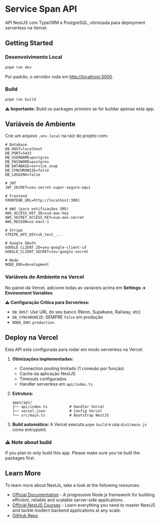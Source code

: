 # Service Span API

API NestJS com TypeORM e PostgreSQL, otimizada para deployment serverless na Vercel.

## Getting Started

### Desenvolvimento Local

```bash
pnpm run dev
```

Por padrão, o servidor roda em [http://localhost:3000](http://localhost:3000).

### Build

```bash
pnpm run build
```

**⚠️ Importante:** Build os packages primeiro se for buildar apenas esta app.

## Variáveis de Ambiente

Crie um arquivo `.env.local` na raiz do projeto com:

```env
# Database
DB_HOST=localhost
DB_PORT=5432
DB_USERNAME=postgres
DB_PASSWORD=postgres
DB_DATABASE=service_snap
DB_SYNCHRONIZE=false
DB_LOGGING=false

# JWT
JWT_SECRET=seu-secret-super-seguro-aqui

# Frontend
FRONTEND_URL=http://localhost:3001

# AWS (para notificações SMS)
AWS_ACCESS_KEY_ID=sua-aws-key
AWS_SECRET_ACCESS_KEY=sua-aws-secret
AWS_REGION=us-east-1

# Stripe
STRIPE_API_KEY=sk_test_...

# Google OAuth
GOOGLE_CLIENT_ID=seu-google-client-id
GOOGLE_CLIENT_SECRET=seu-google-secret

# Node
NODE_ENV=development
```

### Variáveis de Ambiente na Vercel

No painel da Vercel, adicione todas as variáveis acima em **Settings → Environment Variables**.

**⚠️ Configuração Crítica para Serverless:**

- `DB_HOST`: Use URL do seu banco (Neon, Supabase, Railway, etc)
- `DB_SYNCHRONIZE`: SEMPRE `false` em produção
- `NODE_ENV`: `production`

## Deploy na Vercel

Esta API está configurada para rodar em modo serverless na Vercel:

1. **Otimizações implementadas:**

   - Connection pooling limitado (1 conexão por função)
   - Cache da aplicação NestJS
   - Timeouts configurados
   - Handler serverless em `api/index.ts`

2. **Estrutura:**

   ```
   apps/api/
   ├── api/index.ts          # Handler Vercel
   ├── vercel.json           # Config Vercel
   └── src/main.ts           # Bootstrap NestJS
   ```

3. **Build automático:**
   A Vercel executa `pnpm build` e usa `dist/main.js` como entrypoint.

### ⚠️ Note about build

If you plan to only build this app. Please make sure you've built the packages first.

## Learn More

To learn more about NestJs, take a look at the following resources:

- [Official Documentation](https://docs.nestjs.com) - A progressive Node.js framework for building efficient, reliable and scalable server-side applications.
- [Official NestJS Courses](https://courses.nestjs.com) - Learn everything you need to master NestJS and tackle modern backend applications at any scale.
- [GitHub Repo](https://github.com/nestjs/nest)

